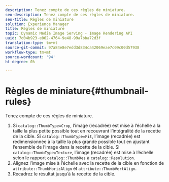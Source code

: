 ```yaml
---
description: Tenez compte de ces règles de miniature.
seo-description: Tenez compte de ces règles de miniature.
seo-title: Règles de miniature
solution: Experience Manager
title: Règles de miniature
topic: Dynamic Media Image Serving - Image Rendering API
uuid: 7d04b923-e062-4764-9e48-99a7bba72d3f
translation-type: tm+mt
source-git-commit: 97a84e8e7edd3d834ca42069eae7c09c00d57938
workflow-type: tm+mt
source-wordcount: '94'
ht-degree: 0%

---
```



# Règles de miniature{#thumbnail-rules}

Tenez compte de ces règles de miniature.

1. Si `catalog::ThumbType=Crop`, l’image (recadrée) est mise à l’échelle à la taille la plus petite possible tout en recouvrant l’intégralité de la recette de la cible. Si `catalog::ThumbType=Fit`, l’image (recadrée) est redimensionnée à la taille la plus grande possible tout en ajustant l’ensemble de l’image dans la recette de la cible. Si `catalog::ThumbType=Texture`, l’image (recadrée) est mise à l’échelle selon le rapport `catalog::ThumbRes` à `catalog::Resolution`.
1. Alignez l’image mise à l’échelle avec la recette de la cible en fonction de `attribute::ThumbHorizAlign` et `attribute::ThumbVertAlign`.
1. Recadrez le résultat jusqu’à la recette de la cible.

